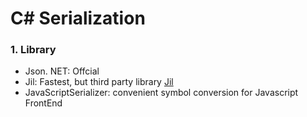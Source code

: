 # C# Serialization

### 1. Library
* Json. NET: Offcial
* Jil: Fastest, but third party library   [Jil](https://github.com/kevin-montrose/Jil)
* JavaScriptSerializer: convenient symbol conversion for Javascript FrontEnd
